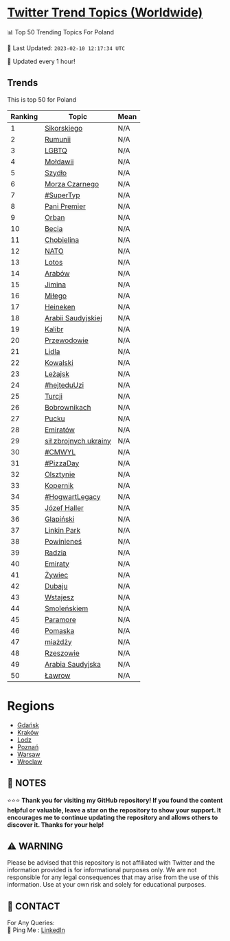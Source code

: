 [Twitter Trend Topics (Worldwide)](https://github.com/ErcinDedeoglu/Twitter-Trend-Topics)
==========


📊 Top 50 Trending Topics For Poland

📆 Last Updated: `2023-02-10 12:17:34 UTC`

🔧 Updated every 1 hour!


## Trends

This is top 50 for Poland

| Ranking | Topic | Mean |
| ------- | ------------ | ------------ |
| 1 | [Sikorskiego](http://twitter.com/search?q=Sikorskiego) | N/A |
| 2 | [Rumunii](http://twitter.com/search?q=Rumunii) | N/A |
| 3 | [LGBTQ](http://twitter.com/search?q=LGBTQ) | N/A |
| 4 | [Mołdawii](http://twitter.com/search?q=Mo%c5%82dawii) | N/A |
| 5 | [Szydło](http://twitter.com/search?q=Szyd%c5%82o) | N/A |
| 6 | [Morza Czarnego](http://twitter.com/search?q=Morza+Czarnego) | N/A |
| 7 | [#SuperTyp](http://twitter.com/search?q=%23SuperTyp) | N/A |
| 8 | [Pani Premier](http://twitter.com/search?q=Pani+Premier) | N/A |
| 9 | [Orban](http://twitter.com/search?q=Orban) | N/A |
| 10 | [Becia](http://twitter.com/search?q=Becia) | N/A |
| 11 | [Chobielina](http://twitter.com/search?q=Chobielina) | N/A |
| 12 | [NATO](http://twitter.com/search?q=NATO) | N/A |
| 13 | [Lotos](http://twitter.com/search?q=Lotos) | N/A |
| 14 | [Arabów](http://twitter.com/search?q=Arab%c3%b3w) | N/A |
| 15 | [Jimina](http://twitter.com/search?q=Jimina) | N/A |
| 16 | [Miłego](http://twitter.com/search?q=Mi%c5%82ego) | N/A |
| 17 | [Heineken](http://twitter.com/search?q=Heineken) | N/A |
| 18 | [Arabii Saudyjskiej](http://twitter.com/search?q=Arabii+Saudyjskiej) | N/A |
| 19 | [Kalibr](http://twitter.com/search?q=Kalibr) | N/A |
| 20 | [Przewodowie](http://twitter.com/search?q=Przewodowie) | N/A |
| 21 | [Lidla](http://twitter.com/search?q=Lidla) | N/A |
| 22 | [Kowalski](http://twitter.com/search?q=Kowalski) | N/A |
| 23 | [Leżajsk](http://twitter.com/search?q=Le%c5%bcajsk) | N/A |
| 24 | [#hejteduUzi](http://twitter.com/search?q=%23hejteduUzi) | N/A |
| 25 | [Turcji](http://twitter.com/search?q=Turcji) | N/A |
| 26 | [Bobrownikach](http://twitter.com/search?q=Bobrownikach) | N/A |
| 27 | [Pucku](http://twitter.com/search?q=Pucku) | N/A |
| 28 | [Emiratów](http://twitter.com/search?q=Emirat%c3%b3w) | N/A |
| 29 | [sił zbrojnych ukrainy](http://twitter.com/search?q=si%c5%82+zbrojnych+ukrainy) | N/A |
| 30 | [#CMWYL](http://twitter.com/search?q=%23CMWYL) | N/A |
| 31 | [#PizzaDay](http://twitter.com/search?q=%23PizzaDay) | N/A |
| 32 | [Olsztynie](http://twitter.com/search?q=Olsztynie) | N/A |
| 33 | [Kopernik](http://twitter.com/search?q=Kopernik) | N/A |
| 34 | [#HogwartLegacy](http://twitter.com/search?q=%23HogwartLegacy) | N/A |
| 35 | [Józef Haller](http://twitter.com/search?q=J%c3%b3zef+Haller) | N/A |
| 36 | [Glapiński](http://twitter.com/search?q=Glapi%c5%84ski) | N/A |
| 37 | [Linkin Park](http://twitter.com/search?q=Linkin+Park) | N/A |
| 38 | [Powinieneś](http://twitter.com/search?q=Powiniene%c5%9b) | N/A |
| 39 | [Radzia](http://twitter.com/search?q=Radzia) | N/A |
| 40 | [Emiraty](http://twitter.com/search?q=Emiraty) | N/A |
| 41 | [Żywiec](http://twitter.com/search?q=%c5%bbywiec) | N/A |
| 42 | [Dubaju](http://twitter.com/search?q=Dubaju) | N/A |
| 43 | [Wstajesz](http://twitter.com/search?q=Wstajesz) | N/A |
| 44 | [Smoleńskiem](http://twitter.com/search?q=Smole%c5%84skiem) | N/A |
| 45 | [Paramore](http://twitter.com/search?q=Paramore) | N/A |
| 46 | [Pomaska](http://twitter.com/search?q=Pomaska) | N/A |
| 47 | [miażdży](http://twitter.com/search?q=mia%c5%bcd%c5%bcy) | N/A |
| 48 | [Rzeszowie](http://twitter.com/search?q=Rzeszowie) | N/A |
| 49 | [Arabia Saudyjska](http://twitter.com/search?q=Arabia+Saudyjska) | N/A |
| 50 | [Ławrow](http://twitter.com/search?q=%c5%81awrow) | N/A |



# Regions

* [Gdańsk](</Poland/Gdańsk.md>)
* [Kraków](</Poland/Kraków.md>)
* [Lodz](</Poland/Lodz.md>)
* [Poznań](</Poland/Poznań.md>)
* [Warsaw](</Poland/Warsaw.md>)
* [Wroclaw](</Poland/Wroclaw.md>)



## 📝 NOTES

⭐⭐⭐ **Thank you for visiting my GitHub repository! If you found the content helpful or valuable, leave a star on the repository to show your support. It encourages me to continue updating the repository and allows others to discover it. Thanks for your help!**


## ⚠️ WARNING

Please be advised that this repository is not affiliated with Twitter and the information provided is for informational purposes only. We are not responsible for any legal consequences that may arise from the use of this information. Use at your own risk and solely for educational purposes.


## 📨 CONTACT

 For Any Queries:  
            🏓 Ping Me : [LinkedIn](https://www.linkedin.com/in/ercindedeoglu/)
